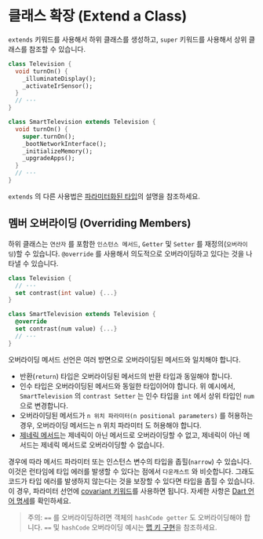 # 클래스 확장 (Extend a Class)

`extends` 키워드를 사용해서 하위 클래스를 생성하고, `super` 키워드를 사용해서 상위 클래스를 참조할 수 있습니다.
```dart
class Television {
  void turnOn() {
    _illuminateDisplay();
    _activateIrSensor();
  }
  // ···
}

class SmartTelevision extends Television {
  void turnOn() {
    super.turnOn();
    _bootNetworkInterface();
    _initializeMemory();
    _upgradeApps();
  }
  // ···
}
```

`extends` 의 다른 사용법은 [파라미터화된 타입](https://dart.dev/language/generics#restricting-the-parameterized-type)의 설명을 참조하세요.

## 멤버 오버라이딩 (Overriding Members)
하위 클래스는 `연산자` 를 포함한 `인스턴스 메서드`, `Getter` 및 `Setter` 를 재정의(`오버라이딩`)할 수 있습니다. `@override` 를 사용해서 의도적으로 오버라이딩하고 있다는 것을 나타낼 수 있습니다.
```dart
class Television {
  // ···
  set contrast(int value) {...}
}

class SmartTelevision extends Television {
  @override
  set contrast(num value) {...}
  // ···
}
```

오버라이딩 메서드 선언은 여러 방면으로 오버라이딩된 메서드와 일치해야 합니다.

- 반환(`return`) 타입은 오버라이딩된 메서드의 반환 타입과 동일해야 합니다.
- 인수 타입은 오버라이딩된 메서드와 동일한 타입이어야 합니다. 위 예시에서, `SmartTelevision` 의 `contrast Setter` 는 인수 타입을 `int` 에서 상위 타입인 `num` 으로 변경합니다.
- 오버라이딩된 메서드가 `n 위치 파라미터(n positional parameters)` 를 허용하는 경우, 오버라이딩 메서드는 n 위치 파라미터 도 허용해야 합니다.
- [제네릭 메서드](https://dart.dev/language/generics#using-generic-methods)는 제네릭이 아닌 메서드로 오버라이딩할 수 없고, 제네릭이 아닌 메서드는 제네릭 메서드로 오버라이딩할 수 없습니다.

경우에 따라 메서드 파라미터 또는 인스턴스 변수의 타입을 좁힐(`narrow`) 수 있습니다. 이것은 런타임에 타입 에러를 발생할 수 있다는 점에서 `다운캐스트` 와 비슷합니다. 그래도 코드가 타입 에러를 발생하지 않는다는 것을 보장할 수 있다면 타입을 좁힐 수 있습니다. 이 경우, 파라미터 선언에 [covariant 키워드](https://dart.dev/guides/language/sound-problems#the-covariant-keyword)를 사용하면 됩니다. 자세한 사항은 [Dart 언어 명세](https://dart.dev/guides/language/spec)를 확인하세요.

> 주의: `==` 를 오버라이딩하려면 객체의 `hashCode getter` 도 오버라이딩해야 합니다. `==` 및 `hashCode` 오버라이딩 예시는 [맵 키 구현](https://dart.dev/guides/libraries/library-tour#implementing-map-keys)을 참조하세요.